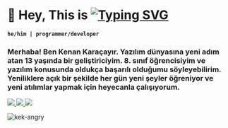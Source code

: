 # 🧥 Hey, This is [![Typing SVG](https://readme-typing-svg.demolab.com?font=Fira+Code&size=50&duration=2000&pause=1000&random=false&width=435&lines=kenanwastaken;kxnan;Kenan)](https://git.io/typing-svg)

**`he/him | programmer/developer`**

### Merhaba! Ben Kenan Karaçayır. Yazılım dünyasına yeni adım atan 13 yaşında bir geliştiriciyim. 8. sınıf öğrencisiyim ve yazılım konusunda oldukça başarılı olduğumu söyleyebilirim. Yeniliklere açık bir şekilde her gün yeni şeyler öğreniyor ve yeni atılımlar yapmak için heyecanla çalışıyorum.

<p align="left">
  <a href="https://kenanwastaken.online">
    <img src="https://custom-icon-badges.demolab.com/badge/-info@kenanwastaken.online-red?style=for-the-badge&logo=mention&logoColor=white"/>
  </a>
  <a href="https://kenanwastaken.online">
    <img src="https://custom-icon-badges.demolab.com/badge/KENANWASTAKEN.ONLINE-blue.svg?style=for-the-badge&logo=websitenig&logoColor=white"/>
  </a>
  <a href="https://www.turkiye.gov.tr">
    <img src="https://custom-icon-badges.demolab.com/badge/ISTANBUL-TR-purple?style=for-the-badge&logo=location&logo=mention&logoColor=white"/>
  </a>
</p>


![kek-angry](https://github.com/KenanWasTaken/KenanWasTaken/assets/61794478/06cee92e-4f1c-4072-b2f7-55c016ce4aaa)
